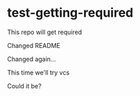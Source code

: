 # test-getting-required
This repo will get required

Changed README

Changed again...

This time we'll try vcs

Could it be?
